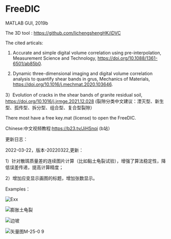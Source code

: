 # FreeDIC
MATLAB GUI, 2019b

The 3D tool : https://github.com/lichengshengHK/iDVC

The cited articals:

 1) Accurate and simple digital volume correlation using pre-interpolation, Measurement Science and Technology, https://doi.org/10.1088/1361-6501/ab85b0.

 2) Dynamic three-dimensional imaging and digital volume correlation analysis to quantify shear bands in grus, Mechanics of Materials, https://doi.org/10.1016/j.mechmat.2020.103646.

 3）Evolution of cracks in the shear bands of granite residual soil, https://doi.org/10.1016/j.jrmge.2021.12.028 (裂隙分类中文建议：湮灭型、新生型、孤传型、拆分型、组合型、复合型裂隙）

There most have a free key.mat (license) to open the FreeDIC.

Chinese:中文视频教程:https://b23.tv/JiHSnqi (b站）

更新日志：

2022-03-22，版本-20220322,更新：

  1）针对散斑质量差的连续图片计算（比如黏土龟裂试验），增强了算法稳定性，降低误差传递，提高计算精度；

  2）增加应变显示画图的标题，增加张数显示。

Examples：

![Exx](https://user-images.githubusercontent.com/47877456/160369190-c371a4f0-f582-44a3-aadb-07902da2f8ac.gif)

![膨胀土龟裂](https://user-images.githubusercontent.com/47877456/160369238-41e62d23-bff2-4ede-88e9-bff7d86157a0.gif)

![边坡](https://user-images.githubusercontent.com/47877456/160369256-81297ffe-7fc1-4a14-aa2c-a3feefe9d639.gif)

![矢量图M-25-0 9](https://user-images.githubusercontent.com/47877456/160369301-0a89b474-cfcd-4aa2-b353-4626320be1ed.gif)
